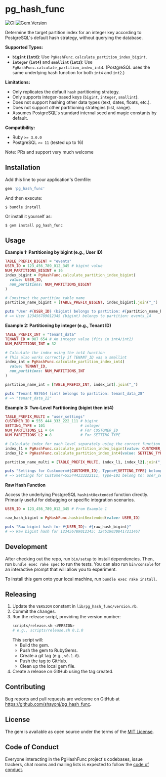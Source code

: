# pg_hash_func

[![CI](https://github.com/shayonj/pg_hash_func/actions/workflows/ci.yml/badge.svg?branch=main)](https://github.com/shayonj/pg_hash_func/actions/workflows/ci.yml)
[![Gem Version](https://badge.fury.io/rb/pg_hash_func.svg)](https://badge.fury.io/rb/pg_hash_func)

Determine the target partition index for an integer key according to PostgreSQL's default hash strategy, without querying the database.

**Supported Types:**

- **`bigint` (`int8`)**: Use `PgHashFunc.calculate_partition_index_bigint`.
- **`integer` (`int4`)** and **`smallint` (`int2`)**: Use `PgHashFunc.calculate_partition_index_int4`. (PostgreSQL uses the same underlying hash function for both `int4` and `int2`.)

**Limitations:**

- Only replicates the default `hash` partitioning strategy.
- Only supports integer-based keys (`bigint`, `integer`, `smallint`).
- Does not support hashing other data types (text, dates, floats, etc.).
- Does not support other partitioning strategies (list, range).
- Assumes PostgreSQL's standard internal seed and magic constants by default.

**Compatibility:**

- Ruby `>= 3.0.0`
- PostgreSQL `>= 11` (tested up to 16)

Note: PRs and support very much welcome

## Installation

Add this line to your application's Gemfile:

```ruby
gem 'pg_hash_func'
```

And then execute:

    $ bundle install

Or install it yourself as:

    $ gem install pg_hash_func

## Usage

**Example 1: Partitioning by bigint (e.g., User ID)**

```ruby
TABLE_PREFIX_BIGINT = "events"
USER_ID = 123_456_789_012_345 # bigint value
NUM_PARTITIONS_BIGINT = 16
index_bigint = PgHashFunc.calculate_partition_index_bigint(
  value: USER_ID,
  num_partitions: NUM_PARTITIONS_BIGINT
)

# Construct the partition table name
partition_name_bigint = [TABLE_PREFIX_BIGINT, index_bigint].join("_")

puts "User #{USER_ID} (bigint) belongs to partition: #{partition_name_bigint}"
# => User 123456789012345 (bigint) belongs to partition: events_14
```

**Example 2: Partitioning by integer (e.g., Tenant ID)**

```ruby
TABLE_PREFIX_INT = "tenant_data"
TENANT_ID = 987_654 # An integer value (fits in int4/int2)
NUM_PARTITIONS_INT = 32

# Calculate the index using the int4 function
# This also works correctly if TENANT_ID was a smallint
index_int = PgHashFunc.calculate_partition_index_int4(
  value: TENANT_ID,
  num_partitions: NUM_PARTITIONS_INT
)

partition_name_int = [TABLE_PREFIX_INT, index_int].join("_")

puts "Tenant 987654 (int) belongs to partition: tenant_data_28"
# => "tenant_data_22"
```

**Example 3: Two-Level Partitioning (bigint then int4)**

```ruby
TABLE_PREFIX_MULTI = "user_settings"
CUSTOMER_ID = 555_444_333_222_111 # bigint
SETTING_TYPE = 101                # integer
NUM_PARTITIONS_L1 = 64            # For CUSTOMER_ID
NUM_PARTITIONS_L2 = 8             # For SETTING_TYPE

# Calculate index for each level separately using the correct function
index_l1 = PgHashFunc.calculate_partition_index_bigint(value: CUSTOMER_ID, num_partitions: NUM_PARTITIONS_L1)
index_l2 = PgHashFunc.calculate_partition_index_int4(value: SETTING_TYPE, num_partitions: NUM_PARTITIONS_L2)

partition_name_multi = [TABLE_PREFIX_MULTI, index_l1, index_l2].join("_")

puts "Settings for Customer=#{CUSTOMER_ID}, Type=#{SETTING_TYPE} belong to: #{partition_name_multi}"
# => Settings for Customer=555444333222111, Type=101 belong to: user_settings_44_0
```

**Raw Hash Function**

Access the underlying PostgreSQL `hashint8extended` function directly. Primarily useful for debugging or specific integration scenarios.

```ruby
USER_ID = 123_456_789_012_345 # From Example 1

raw_hash_bigint = PgHashFunc.hashint8extended(value: USER_ID)

puts "Raw bigint hash for #{USER_ID}: #{raw_hash_bigint}"
# => Raw bigint hash for 123456789012345: 1245190300417211467
```

## Development

After checking out the repo, run `bin/setup` to install dependencies. Then, run `bundle exec rake spec` to run the tests. You can also run `bin/console` for an interactive prompt that will allow you to experiment.

To install this gem onto your local machine, run `bundle exec rake install`.

## Releasing

1.  Update the `VERSION` constant in `lib/pg_hash_func/version.rb`.
2.  Commit the changes.
3.  Run the release script, providing the version number:
    ```bash
    scripts/release.sh <VERSION>
    # e.g., scripts/release.sh 0.1.0
    ```
    This script will:
    - Build the gem.
    - Push the gem to RubyGems.
    - Create a git tag (e.g., `v0.1.0`).
    - Push the tag to GitHub.
    - Clean up the local gem file.
4.  Create a release on GitHub using the tag created.

## Contributing

Bug reports and pull requests are welcome on GitHub at https://github.com/shayonj/pg_hash_func.

## License

The gem is available as open source under the terms of the [MIT License](https://opensource.org/licenses/MIT).

## Code of Conduct

Everyone interacting in the PgHashFunc project's codebases, issue trackers, chat rooms and mailing lists is expected to follow the [code of conduct](https://github.com/shayonj/pg_hash_func/blob/master/CODE_OF_CONDUCT.md).
